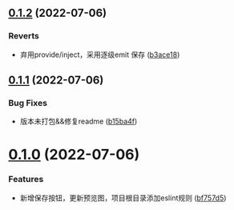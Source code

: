 ## [0.1.2](https://github.com/hefeixiao/vue-minder-editor-modify/compare/v0.3.12...v0.1.2) (2022-07-06)

### Reverts

* 弃用provide/inject，采用逐级emit 保存 ([b3ace18](https://github.com/hefeixiao/vue-minder-editor-modify/commit/b3ace18f4b5cfac3005f30cc7c51cede85c81f74))



## [0.1.1](https://github.com/hefeixiao/vue-minder-editor-modify/compare/v0.3.12...v0.1.1) (2022-07-06)

### Bug Fixes

* 版本未打包&&修复readme ([b15ba4f](https://github.com/hefeixiao/vue-minder-editor-modify/commit/b15ba4fdadbc054d56d22b7987d4b69926ded724))

# [0.1.0](https://github.com/hefeixiao/vue-minder-editor-modify/compare/v0.3.12...v0.1.0) (2022-07-06)

### Features

* 新增保存按钮，更新预览图，项目根目录添加eslint规则 ([bf757d5](https://github.com/hefeixiao/vue-minder-editor-modify/commit/bf757d577c93448c0c5a015491cf688ef6572d44))



